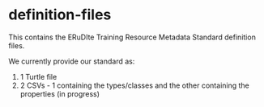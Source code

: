 # definition-files
This contains the ERuDIte Training Resource Metadata Standard definition files. 

We currently provide our standard as:
1. 1 Turtle file
2. 2 CSVs - 1 containing the types/classes and the other containing the properties (in progress)

